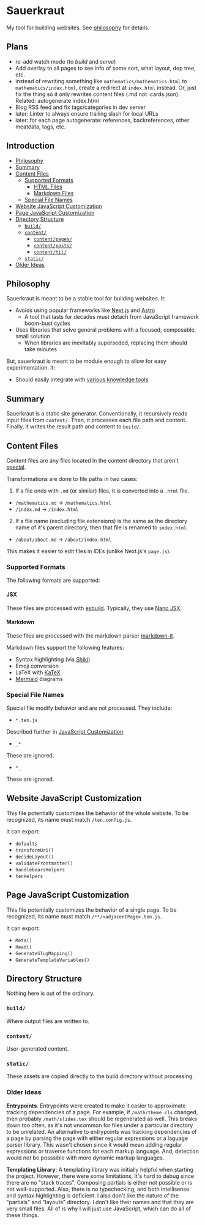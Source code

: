 # Sauerkraut <!-- omit from toc -->

My tool for building websites. See [philosophy](#philosophy) for details.

## Plans <!-- omit from toc -->

- re-add watch mode (to _build_ and _serve_)
- Add overlay to all pages to see info of some sort, what layout, dep tree, etc.
- instead of rewriting something like `mathematics/mathematics.html` to `mathematics/index.html`, create a redirect at `index.html` instead. Or, just fix the thing so it only rewrites content files (.md not .cards.json). Related: autogenerate index.html
- Blog RSS feed and fix tags/categories in dev server
- later: Linter to always ensure trailing slash for local URLs
- later: for each page autogenerate: references, backreferences, other meatdata, tags, etc.

## Introduction <!-- omit from toc -->

- [Philosophy](#philosophy)
- [Summary](#summary)
- [Content Files](#content-files)
  - [Supported Formats](#supported-formats)
    - [HTML Files](#html-files)
    - [Markdown Files](#markdown-files)
  - [Special File Names](#special-file-names)
- [Website JavaScript Customization](#website-javascript-customization)
- [Page JavaScript Customization](#page-javascript-customization)
- [Directory Structure](#directory-structure)
  - [`build/`](#build)
  - [`content/`](#content)
    - [`content/pages/`](#contentpages)
    - [`content/posts/`](#contentposts)
    - [`content/til/`](#contenttil)
  - [`static/`](#static)
- [Older Ideas](#older-ideas)

## Philosophy

Sauerkraut is meant to be a stable tool for building websites. It:

- Avoids using popular frameworks like [Next.js](https://nextjs.org) and [Astro](https://astro.build)
  - A tool that lasts for decades must detach from JavaScript framework boom-bust cycles
- Uses libraries that solve general problems with a focused, composable, small solution
  - When libraries are inevitably superseded, replacing them should take minutes

But, sauerkraut is meant to be module enough to allow for easy experimentation. It:

- Should easily integrate with [various knowledge tools](https://github.com/fox-lists/catalog-knowledge-tools)

## Summary

Sauerkraut is a static site generator. Conventionally, it recursively reads input files from `content/`. Then, it processes each file path and content. Finally, it writes the result path and content to `build/`.

## Content Files

Content files are any files located in the content directory that aren't [special](#special-file-names).

Transformations are done to file paths in two cases:

1. If a file ends with `.md` (or similar) files, it is converted into a `.html` file.

- `/mathematics.md` -> `/mathematics.html`
- `/index.md` -> `/index.html`

2. If a file name (excluding file extensions) is the same as the directory name of it's parent directory, then that file is renamed to `index.html`.

- `/about/about.md` -> `/about/index.html`

This makes it easier to edit files in IDEs (unlike Next.js's `page.js`).

### Supported Formats

The following formats are supported:

#### JSX

These files are processed with [esbuild](https://github.com/evanw/esbuild). Typically, they use [Nano JSX](https://github.com/nanojsx/nano).

#### Markdown

These files are processed with the markdown parser [markdown-it](https://github.com/markdown-it/markdown-it).

Markdown files support the following features:

- Syntax highlighting (via [Shiki](https://shiki.style))
- Emoji conversion
- LaTeX with [KaTeX](https://katex.org)
- [Mermaid](https://mermaid.js.org) diagrams

### Special File Names

Special file modify behavior and are not processed. They include:

- `*.ten.js`

Described further in [JavaScript Customization](#website-javascript-customization)

- `_*`

These are ignored.

- `*_`

These are ignored.

## Website JavaScript Customization

This file potentially customizes the behavior of the whole website. To be recognized, its name must match `/ten.config.js`.

It can export:

- `defaults`
- `transformUri()`
- `decideLayout()`
- `validateFrontmatter()`
- `handlebearsHelpers`
- `tenHelpers`

## Page JavaScript Customization

This file potentially customizes the behavior of a single page. To be recognized, its name must match `/**/<adjacentPage>.ten.js`.

It can export:

- `Meta()`
- `Head()`
- `GenerateSlugMapping()`
- `GenerateTemplateVariables()`

## Directory Structure

Nothing here is out of the ordinary.

### `build/`

Where output files are written to.

### `content/`

User-generated content.

### `static/`

These assets are copied directly to the build directory without processing.

### Older Ideas

**Entrypoints**. Entrypoints were created to make it easier to approximate tracking dependencies of a page. For example, if `/math/theme.cls` changed, then probably `/math/slides.tex` should be regenerated as well. This breaks down too often, as it's not uncommon for files under a particular directory to be unrelated. An alternative to entrypoints was tracking dependencies of a page by parsing the page with either regular expressions or a laguage parser library. This wasn't chosen since it would mean adding regular expressions or traverse functions for each markup language. And, detection would not be posssible with more dynamic markup languages.

**Templating Library**: A templating library was initially helpful when starting the project. However, there were some limitations. It's hard to debug since there are no "stack traces". Composing partials is either not possible or is not well-supported. Also, there is no typechecking, and both intellisense and syntax highlighting is deficient. I also don't like the nature of the "partials" and "layouts" directory. I don't like their names and that they are very small files. All of is why I will just use JavaScript, which can do all of these things.

